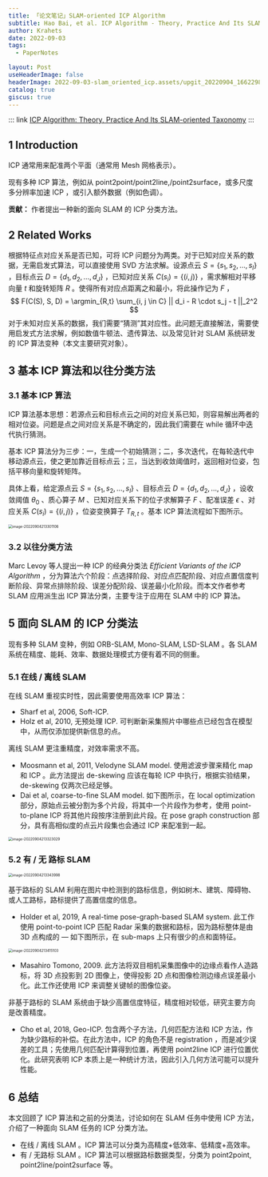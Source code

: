 ```yaml
---
title: 「论文笔记」SLAM-oriented ICP Algorithm
subtitle: Hao Bai, et al. ICP Algorithm - Theory, Practice And Its SLAM-oriented Taxonomy. arXiv 2022
author: Krahets
date: 2022-09-03
tags: 
  - PaperNotes

layout: Post
useHeaderImage: false
headerImage: 2022-09-03-slam_oriented_icp.assets/upgit_20220904_1662298381-0436519.png
catalog: true
giscus: true
---
```


::: link [ICP Algorithm: Theory, Practice And Its SLAM-oriented Taxonomy](https://arxiv.org/pdf/2206.06435.pdf)
:::

## 1  Introduction

ICP 通常用来配准两个平面（通常用 Mesh 网格表示）。

现有多种 ICP 算法，例如从 point2point/point2line,/point2surface，或多尺度多分辨率加速 ICP ，或引入额外数据（例如色调）。

**贡献：** 作者提出一种新的面向 SLAM 的 ICP 分类方法。

## 2  Related Works

根据特征点对应关系是否已知，可将 ICP 问题分为两类。对于已知对应关系的数据，无需启发式算法，可以直接使用 SVD 方法求解。设源点云 $S = \{ s_1, s_2, …, s_I \}$ ，目标点云 $D = \{ d_1, d_2, …, d_J \}$ ，已知对应关系 $C(s_i) = \{ (i, j) \}$ ，需求解相对平移向量 $t$ 和旋转矩阵 $R$ 。使得所有对应点距离之和最小，将此操作记为 $F$ ，
$$
F(C(S), S, D) = \argmin_{R,t} \sum_{i, j \in C} || d_i - R \cdot s_j - t ||_2^2
$$
对于未知对应关系的数据，我们需要“猜测”其对应性。此问题无直接解法，需要使用启发式方法求解，例如数值牛顿法、遗传算法、以及常见针对 SLAM 系统研发的 ICP 算法变种（本文主要研究对象）。

## 3  基本 ICP 算法和以往分类方法

### 3.1 基本 ICP 算法

ICP 算法基本思想：若源点云和目标点云之间的对应关系已知，则容易解出两者的相对位姿。问题是点之间对应关系是不确定的，因此我们需要在 while 循环中迭代执行猜测。

基本 ICP 算法分为三步：一，生成一个初始猜测；二，多次迭代，在每轮迭代中移动源点云，使之更加靠近目标点云；三，当达到收敛阈值时，返回相对位姿，包括平移向量和旋转矩阵。

具体上看，给定源点云 $S = \{ s_1, s_2, …, s_I \}$ 、目标点云 $D = \{ d_1, d_2, …, d_J \}$ ，设收敛阈值 $\theta_0$ 、质心算子 $M$ 、已知对应关系下的位子求解算子 $F$ 、配准误差 $\epsilon$ 、对应关系 $C(s_i) = \{ (i, j) \}$ ，位姿变换算子 $T_{R,t}$ 。基本 ICP 算法流程如下图所示。

<img src="/2022-09-03-slam_oriented_icp.assets/upgit_20220904_1662298381-0436519.png" alt="image-20220904213301106" style="zoom: 50%;" />

### 3.2 以往分类方法

Marc Levoy 等人提出一种 ICP 的经典分类法 *Efficient Variants of the ICP Algorithm* ，分为算法六个阶段：点选择阶段、对应点匹配阶段、对应点置信度判断阶段、异常点排除阶段、误差分配阶段、误差最小化阶段。而本文作者参考 SLAM 应用派生出 ICP 算法分类，主要专注于应用在 SLAM 中的 ICP 算法。

## 5  面向 SLAM 的 ICP 分类法

现有多种 SLAM 变种，例如 ORB-SLAM, Mono-SLAM, LSD-SLAM 。各 SLAM 系统在精度、能耗、效率、数据处理模式方便有着不同的侧重。

### 5.1  在线 / 离线 SLAM

在线 SLAM 重视实时性，因此需要使用高效率 ICP 算法：

- Sharf et al, 2006, Soft-ICP.
- Holz et al, 2010, 无预处理 ICP. 可判断新采集照片中哪些点已经包含在模型中，从而仅添加提供新信息的点。

离线 SLAM 更注重精度，对效率需求不高。

- Moosmann et al, 2011, Velodyne SLAM model. 使用滤波步骤来精化 map 和 ICP 。此方法提出 de-skewing 应该在每轮 ICP 中执行，根据实验结果，de-skewing 仅两次已经足够。
- Dai et al,  coarse-to-fine SLAM model. 如下图所示，在 local optimization 部分，原始点云被分割为多个片段，将其中一个片段作为参考，使用 point-to-plane ICP 将其他片段按序注册到此片段。在 pose graph construction 部分，具有高相似度的点云片段集也会通过 ICP 来配准到一起。

<img src="/2022-09-03-slam_oriented_icp.assets/upgit_20220904_1662298403.png" alt="image-20220904213323029" style="zoom:50%;" />

### 5.2  有 / 无 路标 SLAM

<img src="/2022-09-03-slam_oriented_icp.assets/upgit_20220904_1662298424.png" alt="image-20220904213343998" style="zoom:50%;" />

基于路标的 SLAM 利用在图片中检测到的路标信息，例如树木、建筑、障碍物、或人工路标，路标提供了高置信度的信息。

- Holder et al, 2019, A real-time pose-graph-based SLAM system. 此工作使用 point-to-point ICP 匹配 Radar 采集的数据和路标，因为路标整体是由 3D 点构成的 — 如下图所示，在 sub-maps 上只有很少的点和面特征。

<img src="/2022-09-03-slam_oriented_icp.assets/upgit_20220905_1662313240.png" alt="image-20220904213415103" style="zoom:50%;" />

- Masahiro Tomono, 2009. 此方法将双目相机采集图像中的边缘点看作人造路标，将 3D 点投影到 2D 图像上，使得投影 2D 点和图像检测边缘点误差最小化。此工作还使用 ICP 来调整关键帧的图像位姿。

非基于路标的 SLAM 系统由于缺少高置信度特征，精度相对较低，研究主要方向是改善精度。

- Cho et al, 2018, Geo-ICP. 包含两个子方法，几何匹配方法和 ICP 方法，作为缺少路标的补偿。在此方法中，ICP 的角色不是 registration ，而是减少误差的工具；先使用几何匹配计算得到位置，再使用 point2line ICP 进行位置优化。此研究表明 ICP 本质上是一种统计方法，因此引入几何方法可能可以提升性能。

## 6  总结

本文回顾了 ICP 算法和之前的分类法，讨论如何在 SLAM 任务中使用 ICP 方法，介绍了一种面向 SLAM 任务的 ICP 分类方法。

- 在线 / 离线 SLAM 。ICP 算法可以分类为高精度+低效率、低精度+高效率。
- 有 / 无路标 SLAM 。ICP 算法可以根据路标数据类型，分类为 point2point, point2line/point2surface 等。

